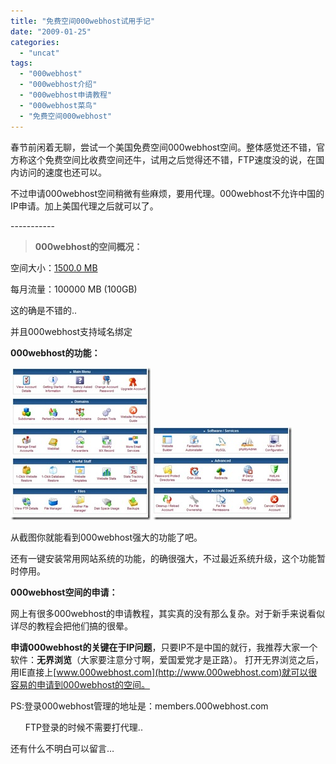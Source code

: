 ```yaml
---
title: "免费空间000webhost试用手记"
date: "2009-01-25"
categories: 
  - "uncat"
tags: 
  - "000webhost"
  - "000webhost介绍"
  - "000webhost申请教程"
  - "000webhost菜鸟"
  - "免费空间000webhost"
---
```


春节前闲着无聊，尝试一个美国免费空间000webhost空间。整体感觉还不错，官方称这个免费空间比收费空间还牛，试用之后觉得还不错，FTP速度没的说，在国内访问的速度也还可以。

不过申请000webhost空间稍微有些麻烦，要用代理。000webhost不允许中国的IP申请。加上美国代理之后就可以了。

\-----------

> **000webhost的空间概况：**

空间大小：[1500.0 MB](http://members.000webhost.com/panel/disk_space_usage.php?accountID=1368808&login_hash=cKo5PtTU4NQ0b5hJ)

每月流量：100000 MB (100GB)

这的确是不错的..

并且000webhost支持域名绑定

**000webhost的功能：**

[![000webhost功能](images/111111111-thumb.jpg "000webhost功能")](http://blog.natt.cc/wp-content/uploads/2009/01/111111111.jpg) [![000webhost功能](images/222222222222-thumb.jpg "000webhost功能")](http://blog.natt.cc/wp-content/uploads/2009/01/222222222222.jpg)

从截图你就能看到000webhost强大的功能了吧。

还有一键安装常用网站系统的功能，的确很强大，不过最近系统升级，这个功能暂时停用。

**000webhost空间的申请：**

网上有很多000webhost的申请教程，其实真的没有那么复杂。对于新手来说看似详尽的教程会把他们搞的很晕。

**申请000webhost的关键在于IP问题**，只要IP不是中国的就行，我推荐大家一个软件：**无界浏览**（大家要注意分寸啊，爱国爱党才是正路）。 打开无界浏览之后，用IE直接上[www.000webhost.com](http://www.000webhost.com)就可以很容易的申请到000webhost的空间。

PS:登录000webhost管理的地址是：members.000webhost.com

      FTP登录的时候不需要打代理..

还有什么不明白可以留言…
